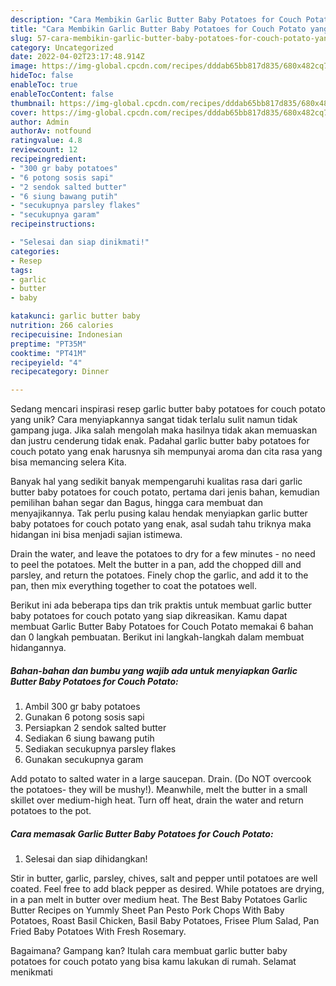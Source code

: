```yaml
---
description: "Cara Membikin Garlic Butter Baby Potatoes for Couch Potato yang Bisa Manjain Lidah"
title: "Cara Membikin Garlic Butter Baby Potatoes for Couch Potato yang Bisa Manjain Lidah"
slug: 57-cara-membikin-garlic-butter-baby-potatoes-for-couch-potato-yang-bisa-manjain-lidah
category: Uncategorized
date: 2022-04-02T23:17:48.914Z
image: https://img-global.cpcdn.com/recipes/dddab65bb817d835/680x482cq70/garlic-butter-baby-potatoes-for-couch-potato-foto-resep-utama.jpg
hideToc: false
enableToc: true
enableTocContent: false
thumbnail: https://img-global.cpcdn.com/recipes/dddab65bb817d835/680x482cq70/garlic-butter-baby-potatoes-for-couch-potato-foto-resep-utama.jpg
cover: https://img-global.cpcdn.com/recipes/dddab65bb817d835/680x482cq70/garlic-butter-baby-potatoes-for-couch-potato-foto-resep-utama.jpg
author: Admin
authorAv: notfound
ratingvalue: 4.8
reviewcount: 12
recipeingredient:
- "300 gr baby potatoes"
- "6 potong sosis sapi"
- "2 sendok salted butter"
- "6 siung bawang putih"
- "secukupnya parsley flakes"
- "secukupnya garam"
recipeinstructions:

- "Selesai dan siap dinikmati!"
categories:
- Resep
tags:
- garlic
- butter
- baby

katakunci: garlic butter baby 
nutrition: 266 calories
recipecuisine: Indonesian
preptime: "PT35M"
cooktime: "PT41M"
recipeyield: "4"
recipecategory: Dinner

---
```





Sedang mencari inspirasi resep garlic butter baby potatoes for couch potato yang unik? Cara menyiapkannya sangat tidak terlalu sulit namun tidak gampang juga. Jika salah mengolah maka hasilnya tidak akan memuaskan dan justru cenderung tidak enak. Padahal garlic butter baby potatoes for couch potato yang enak harusnya sih mempunyai aroma dan cita rasa yang bisa memancing selera Kita.





Banyak hal yang sedikit banyak mempengaruhi kualitas rasa dari garlic butter baby potatoes for couch potato, pertama dari jenis bahan, kemudian pemilihan bahan segar dan Bagus, hingga cara membuat dan menyajikannya. Tak perlu pusing kalau hendak menyiapkan garlic butter baby potatoes for couch potato yang enak,      asal sudah tahu triknya maka hidangan ini bisa menjadi sajian istimewa.














Drain the water, and leave the potatoes to dry for a few minutes - no need to peel the potatoes. Melt the butter in a pan, add the chopped dill and parsley, and return the potatoes. Finely chop the garlic, and add it to the pan, then mix everything together to coat the potatoes well.






Berikut ini ada beberapa tips dan trik praktis untuk membuat garlic butter baby potatoes for couch potato yang siap dikreasikan. Kamu dapat membuat Garlic Butter Baby Potatoes for Couch Potato memakai 6 bahan dan 0 langkah pembuatan. Berikut ini langkah-langkah dalam membuat hidangannya.

<!--inarticleads1-->

##### Bahan-bahan dan bumbu yang wajib ada untuk menyiapkan Garlic Butter Baby Potatoes for Couch Potato:

1. Ambil 300 gr baby potatoes
1. Gunakan 6 potong sosis sapi
1. Persiapkan 2 sendok salted butter
1. Sediakan 6 siung bawang putih
1. Sediakan secukupnya parsley flakes
1. Gunakan secukupnya garam


Add potato to salted water in a large saucepan. Drain. (Do NOT overcook the potatoes- they will be mushy!). Meanwhile, melt the butter in a small skillet over medium-high heat. Turn off heat, drain the water and return potatoes to the pot. 

<!--inarticleads2-->

##### Cara memasak Garlic Butter Baby Potatoes for Couch Potato:


1. Selesai dan siap dihidangkan!

Stir in butter, garlic, parsley, chives, salt and pepper until potatoes are well coated. Feel free to add black pepper as desired. While potatoes are drying, in a pan melt in butter over medium heat. The Best Baby Potatoes Garlic Butter Recipes on Yummly Sheet Pan Pesto Pork Chops With Baby Potatoes, Roast Basil Chicken, Basil Baby Potatoes, Frisee Plum Salad, Pan Fried Baby Potatoes With Fresh Rosemary. 

Bagaimana? Gampang kan? Itulah cara membuat garlic butter baby potatoes for couch potato yang bisa kamu lakukan di rumah. Selamat menikmati

